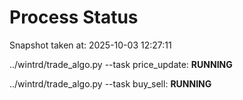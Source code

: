 # Process Status

Snapshot taken at: 2025-10-03 12:27:11

../wintrd/trade_algo.py --task price_update: **RUNNING**

../wintrd/trade_algo.py --task buy_sell: **RUNNING**

